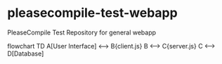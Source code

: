 # pleasecompile-test-webapp
PleaseCompile Test Repository for general webapp


flowchart TD
    A[User Interface] <--> B{client.js}
    B <--> C{server.js}
    C <--> D[Database]
  
